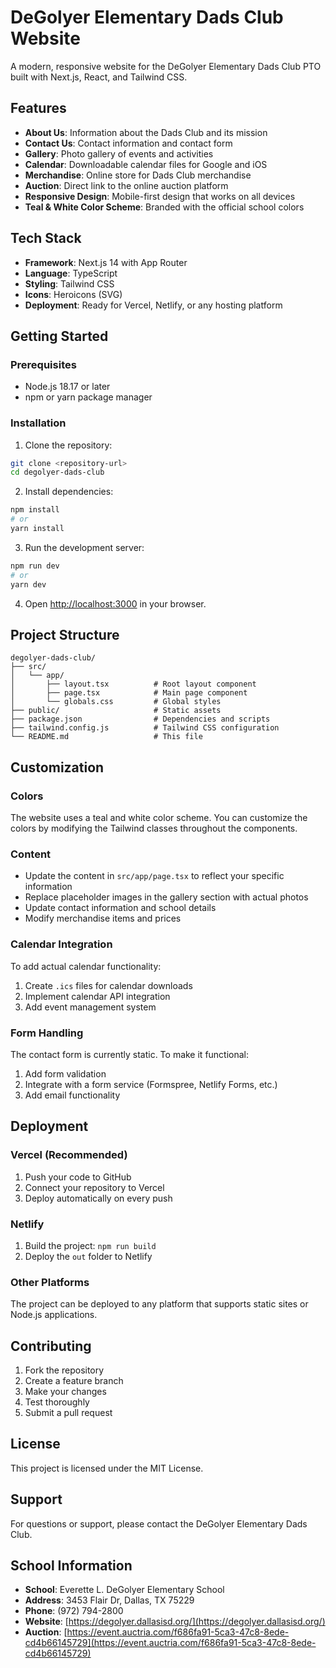 # DeGolyer Elementary Dads Club Website

A modern, responsive website for the DeGolyer Elementary Dads Club PTO built with Next.js, React, and Tailwind CSS.

## Features

- **About Us**: Information about the Dads Club and its mission
- **Contact Us**: Contact information and contact form
- **Gallery**: Photo gallery of events and activities
- **Calendar**: Downloadable calendar files for Google and iOS
- **Merchandise**: Online store for Dads Club merchandise
- **Auction**: Direct link to the online auction platform
- **Responsive Design**: Mobile-first design that works on all devices
- **Teal & White Color Scheme**: Branded with the official school colors

## Tech Stack

- **Framework**: Next.js 14 with App Router
- **Language**: TypeScript
- **Styling**: Tailwind CSS
- **Icons**: Heroicons (SVG)
- **Deployment**: Ready for Vercel, Netlify, or any hosting platform

## Getting Started

### Prerequisites

- Node.js 18.17 or later
- npm or yarn package manager

### Installation

1. Clone the repository:
```bash
git clone <repository-url>
cd degolyer-dads-club
```

2. Install dependencies:
```bash
npm install
# or
yarn install
```

3. Run the development server:
```bash
npm run dev
# or
yarn dev
```

4. Open [http://localhost:3000](http://localhost:3000) in your browser.

## Project Structure

```
degolyer-dads-club/
├── src/
│   └── app/
│       ├── layout.tsx          # Root layout component
│       ├── page.tsx            # Main page component
│       └── globals.css         # Global styles
├── public/                     # Static assets
├── package.json                # Dependencies and scripts
├── tailwind.config.js          # Tailwind CSS configuration
└── README.md                   # This file
```

## Customization

### Colors
The website uses a teal and white color scheme. You can customize the colors by modifying the Tailwind classes throughout the components.

### Content
- Update the content in `src/app/page.tsx` to reflect your specific information
- Replace placeholder images in the gallery section with actual photos
- Update contact information and school details
- Modify merchandise items and prices

### Calendar Integration
To add actual calendar functionality:
1. Create `.ics` files for calendar downloads
2. Implement calendar API integration
3. Add event management system

### Form Handling
The contact form is currently static. To make it functional:
1. Add form validation
2. Integrate with a form service (Formspree, Netlify Forms, etc.)
3. Add email functionality

## Deployment

### Vercel (Recommended)
1. Push your code to GitHub
2. Connect your repository to Vercel
3. Deploy automatically on every push

### Netlify
1. Build the project: `npm run build`
2. Deploy the `out` folder to Netlify

### Other Platforms
The project can be deployed to any platform that supports static sites or Node.js applications.

## Contributing

1. Fork the repository
2. Create a feature branch
3. Make your changes
4. Test thoroughly
5. Submit a pull request

## License

This project is licensed under the MIT License.

## Support

For questions or support, please contact the DeGolyer Elementary Dads Club.

## School Information

- **School**: Everette L. DeGolyer Elementary School
- **Address**: 3453 Flair Dr, Dallas, TX 75229
- **Phone**: (972) 794-2800
- **Website**: [https://degolyer.dallasisd.org/](https://degolyer.dallasisd.org/)
- **Auction**: [https://event.auctria.com/f686fa91-5ca3-47c8-8ede-cd4b66145729](https://event.auctria.com/f686fa91-5ca3-47c8-8ede-cd4b66145729)
